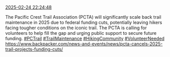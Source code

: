 [2025-02-24 22:24:48](https://mstdn.social/@hill_wanderer/114061206390910357)

The Pacific Crest Trail Association (PCTA) will significantly scale back trail maintenance in 2025 due to federal funding cuts, potentially leaving hikers facing tougher conditions on the iconic trail. The PCTA is calling for volunteers to help fill the gap and urging public support to secure future funding. <a href="https://mstdn.social/tags/PCTrail" class="mention hashtag" rel="tag">#PCTrail</a> <a href="https://mstdn.social/tags/TrailMaintenance" class="mention hashtag" rel="tag">#TrailMaintenance</a> <a href="https://mstdn.social/tags/HikingCommunity" class="mention hashtag" rel="tag">#HikingCommunity</a> <a href="https://mstdn.social/tags/VolunteerNeeded" class="mention hashtag" rel="tag">#VolunteerNeeded</a> <a href="https://www.backpacker.com/news-and-events/news/pcta-cancels-2025-trail-projects-funding-cuts/" target="_blank" rel="nofollow noopener noreferrer" translate="no">https://www.backpacker.com/news-and-events/news/pcta-cancels-2025-trail-projects-funding-cuts/</a>